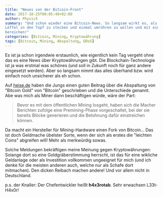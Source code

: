 ```yaml
---
title: "Neues von der Bitcoin-Front"
date: 2017-10-25T00:05:49+02:00
author: PhysicX
summary: "Und schon wieder eine Bitcoin-News. So langsam wirkt es, als würde jeder versuchen, seinen 
Löffel in den Topf zu stecken und einmal umrühren zu wollen und mit einem großen Batzen sich daran zu 
bereichen!"
categories: [Bitcoin, Mining, Kryptowährung]
tags: [Bitcoin, Mining, Abspaltung, DDoS]
---
```


Es ist ja schon irgendwie erstaunlich, wie eigentlich kein Tag vergeht ohne das es eine News 
über Kryptowährungen gibt. Die Blockchain-Technologie ist ja was erstmal was schönes (und soll in Zukunft 
noch für ganz andere eingesetzt werden). Aber so langsam nimmt das alles überhand bzw. wird einfach 
noch unsicherer als eh schon.

Auf 
[heise.de](https://www.heise.de/newsticker/meldung/Bitcoin-Gold-Weitere-Kryptowaehrung-spaltet-sich-vom-Bitcoin-ab-3869383.html)
haben die Jungs einen guten Beitrag über die Abspaltung von "Bitcoin Gold" von "Bitcoin" geschrieben 
und die Unterschiede genannt. Abe was mich als Miner dann beschäftigen würde, wäre der Part: 

> Bevor es mit dem öffentlichen Mining losgeht, haben sich die Macher Berichten zufolge eine Premining-Phase 
vorgeschaltet, bei der sie bereits Blöcke generieren und die Belohnung dafür einstreichen können.

Da macht ein Hersteller für Mining-Hardware einen Fork von Bitcoin... Das ist doch Geldmache übelster 
Sorte, wenn der sich als erstes die "leichten Coins" abgreifen will! Mehr als merkwürdig sowas.

Solche Meldungen bekräftigen meine Meinung gegen Kryptowährungen: Solange dort so eine 
Goldgräberstimmung herrscht, ist das für eine wikliche Geldanlage oder als Investition vollkommen 
ungeeignet für mich (und ich denke für die meisten anderen auch, welche nur als Schafe dort 
mitmachen). Den dicken Reibach machen andere! Und vor allem nicht in Deutschland.

p.s. der Knaller: Der Chefentwickler heißt **h4x3rotab**. Sehr erwachsen L33t-H4x0r!
